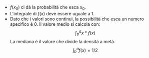 - $f(x_0)$ ci dà la probabilità che esca $x_0$. 
-  L'integrale di $f(x)$ deve essere uguale a 1.
- Dato che i valori sono continui, la possibilità che esca un numero specifico è 0.
Il valore medio si calcola con:
$$
\int_b^ax*f(x)
$$
La mediana è il valore che divide la densità a metà.
$$
\int^a_bf(x)=1/2
$$